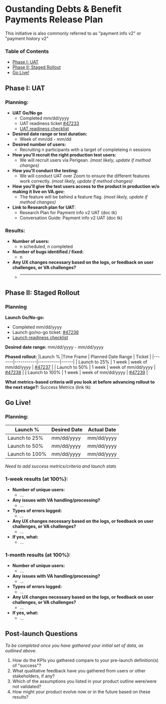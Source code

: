 # Oustanding Debts & Benefit Payments Release Plan
This initiative is also commonly referred to as "payment info v2" or "payment history v2"

### Table of Contents
- [Phase I: UAT](#Phase-i:-uat)
- [Phase II: Staged Rollout](#Phase-ii:-staged-rollout)
- [Go Live!](#Go-Live!)

## Phase I: UAT

### Planning:
- **UAT Go/No go**
  - Completed mm/dd/yyyy
  - UAT readiness ticket [#47233](https://github.com/department-of-veterans-affairs/va.gov-team/issues/47233)
  - [UAT readiness checklist](https://github.com/department-of-veterans-affairs/va.gov-team/blob/master/products/identity-personalization/my-va/payment-history/uat/payment-info-v2-go-nogo.md)
- **Desired date range or test duration:**
     - Week of mm/dd - mm/dd
- **Desired number of users:** 
     - Recruiting n participants with a target of completeing n sessions
- **How you'll recruit the right production test users:** 
     - We will recruit users via Perigean. _(most likely, update if method changes)_
- **How you'll conduct the testing:** 
     - We will conduct UAT over Zoom to ensure the different features work correctly. _(most likely, update if method changes)_
- **How you'll give the test users access to the product in production w/o making it live on VA.gov:** 
     - The feature will be behind a feature flag. _(most likely, update if method changes)_
- **Link to Research plan for UAT**: 
   - Research Plan for Payment info v2 UAT (doc tk)
   - Conversation Guide: Payment info v2 UAT (doc tk)

### Results:
- **Number of users:**
     - n scheduled, n completed 
- **Number of bugs identified / fixed:**
     - n
- **Any UX changes necessary based on the logs, or feedback on user challenges, or VA challenges?** 
     - ____

## Phase II: Staged Rollout

### Planning
**Launch Go/No-go:** 
- Completed mm/dd/yyyy
- Launch go/no-go ticket: [#47236](https://github.com/department-of-veterans-affairs/va.gov-team/issues/47236)
- [Launch readiness checklist](https://github.com/department-of-veterans-affairs/va.gov-team/blob/master/products/identity-personalization/my-va/payment-history/launch-materials/payment-history-v2-launch-readiness.md)

**Desired date range:** mm/dd/yyyy - mm/dd/yyyy

**Phased rollout:** 
|Launch % |Time Frame | Planned Date Range | Ticket | 
|-------|-----------|-----------|------|
| Launch to 25% | 1 week | week of mm/dd/yyyy | [#47237](https://github.com/department-of-veterans-affairs/va.gov-team/issues/47237) |
| Launch to 50% | 1 week | week of mm/dd/yyyy | [#47238](https://github.com/department-of-veterans-affairs/va.gov-team/issues/47238) |
| Launch to 100% | 1 week | week of mm/dd/yyyy | [#47239](https://github.com/department-of-veterans-affairs/va.gov-team/issues/47239) |


**What metrics-based criteria will you look at before advancing rollout to the next stage?:**
Success Metrics (link tk)

## Go Live!

### Planning:
|Launch % |Desired Date | Actual Date | 
|-------|-----------|-----------|
| Launch to 25% | mm/dd/yyyy | mm/dd/yyyy |
| Launch to 50% | mm/dd/yyyy | mm/dd/yyyy |
| Launch to 100% | mm/dd/yyyy | mm/dd/yyyy |

_Need to add success metrics/criteria and launch stats_
 
### 1-week results (at 100%):
- **Number of unique users:**
     - ...
- **Any issues with VA handling/processing?**
     - ...
- **Types of errors logged:**
     - ...
- **Any UX changes necessary based on the logs, or feedback on user challenges, or VA challenges?** 
     - ...
- **If yes, what:** 
     - ...

### 1-month results (at 100%):
- **Number of unique users:**
     - ...
- **Any issues with VA handling/processing?**
     - ...
- **Types of errors logged:**
     - ...
- **Any UX changes necessary based on the logs, or feedback on user challenges, or VA challenges?**
     - ...
- **If yes, what:** 
     - ...

## Post-launch Questions 

_To be completed once you have gathered your initial set of data, as outlined above._ 

1. How do the KPIs you gathered compare to your pre-launch definition(s) of "success"?
2. What qualitative feedback have you gathered from users or other stakeholders, if any?
3. Which of the assumptions you listed in your product outline were/were not validated? 
4. How might your product evolve now or in the future based on these results?

